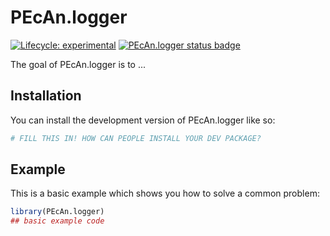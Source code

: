 
# PEcAn.logger

<!-- badges: start -->

[![Lifecycle: experimental](https://img.shields.io/badge/lifecycle-experimental-orange.svg)](https://lifecycle.r-lib.org/articles/stages.html#experimental)
[![PEcAn.logger status badge](https://pecanproject.r-universe.dev/badges/PEcAn.logger)](https://pecanproject.r-universe.dev/PEcAn.logger)

<!-- badges: end -->

The goal of PEcAn.logger is to ...

## Installation

You can install the development version of PEcAn.logger like so:

``` r
# FILL THIS IN! HOW CAN PEOPLE INSTALL YOUR DEV PACKAGE?
```

## Example

This is a basic example which shows you how to solve a common problem:

``` r
library(PEcAn.logger)
## basic example code
```

